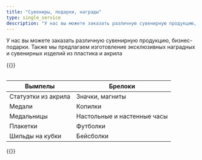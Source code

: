 ```yaml
---
title: "Сувениры, подарки, награды"
type: single_service
description: "У нас вы можете заказать различную сувенирную продукцию, бизнес-подарки. Также мы предлагаем изготовление эксклюзивных наградных и сувенирных изделий из пластика и акрила. Медали, медальницы, статуэтки, плакетки, шильды на кубки."
---
```

У нас вы можете заказать различную сувенирную продукцию,
бизнес-подарки. Также мы предлагаем изготовление эксклюзивных
наградных и сувенирных изделий из пластика и акрила

{{<table>}}

| Вымпелы             | Брелоки                     |
|---------------------|-----------------------------|
| Статуэтки из акрила | Значки, магниты             |
| Медали              | Копилки                     |
| Медальницы          | Настольные и настенные часы |
| Плакетки            | Футболки                    |
| Шильды на кубки     | Бейсболки                   |

{{</table>}}


